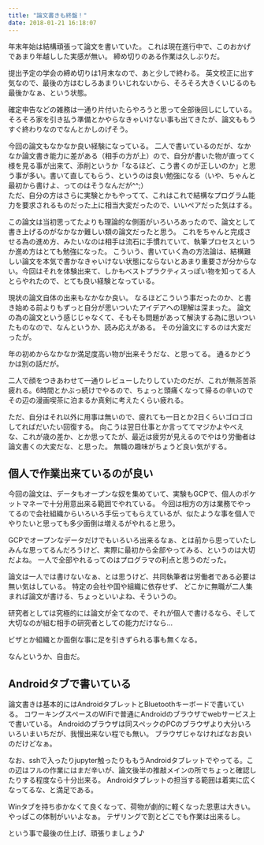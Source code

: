 ```yaml
---
title: "論文書きも終盤！"
date: 2018-01-21 16:18:07
---
```


年末年始は結構頑張って論文を書いていた。
これは現在進行中で、このおかげであまり年越しした実感が無い。
締め切りのある作業は久しぶりだ。

提出予定の学会の締め切りは1月末なので、あと少しで終わる。
英文校正に出す気なので、最後の方はむしろあまりいじれないから、そろそろ大きくいじるのも最後かなぁ、という状態。

確定申告などの雑務は一通り片付いたらやろうと思って全部後回しにしている。そろそろ家を引き払う準備とかやらなきゃいけない事も出てきたが、論文ももうすぐ終わりなのでなんとかしのげそう。

今回の論文もなかなか良い経験になっている。
二人で書いているのだが、なかなか論文書き能力に差がある（相手の方が上）ので、自分が書いた物が直ってく様を見る事が出来て、添削というか「なるほど、こう書くのが正しいのか」と思う事が多い。書いて直してもらう、というのは良い勉強になる（いや、ちゃんと最初から書けよ、ってのはそうなんだが^^;）  
ただ、自分の方はさらに実験とかもやってて、これはこれで結構なプログラム能力を要求されるものだった上に相当大変だったので、いいペアだった気はする。

この論文は当初思ってたよりも理論的な側面がいろいろあったので、論文として書き上げるのがなかなか難しい類の論文だったと思う。
これをちゃんと完成させる為の進め方、みたいなのは相手は流石に手慣れていて、執筆プロセスというか進め方はとても勉強になった。
こういう、書いていく為の方法論は、結構難しい論文を本気で書かなきゃいけない状態にならないとあまり重要さが分からない。今回はそれを体験出来て、しかもベストプラクティスっぽい物を知ってる人とらやれたので、とても良い経験となっている。

現状の論文自体の出来もなかなか良い。
なるほどこういう事だったのか、と書き始める前よりもずっと自分が思いついたアイデアへの理解は深まった。
論文の為の論文という感じじゃなくて、そもそも問題があって解決する為に思いついたものなので、なんというか、読み応えがある。
その分論文にするのは大変だったが。

年の初めからなかなか満足度高い物が出来そうだな、と思ってる。
通るかどうかは別の話だが。

二人で顔をつきあわせて一通りレビューしたりしていたのだが、これが無茶苦茶疲れる。6時間とかぶっ続けでやるので、ちょっと頭痛くなって帰るの辛いのでその辺の漫画喫茶に泊まるか真剣に考えたくらい疲れる。

ただ、自分はそれ以外に用事は無いので、疲れても一日とか2日くらいゴロゴロしてればだいたい回復する。
向こうは翌日仕事とか言っててマジかよやべえな、これが歳の差か、とか思ってたが、最近は疲労が見えるのでやはり労働者は論文書くの大変だな、と思った。
無職の趣味がちょうど良い気がする。

## 個人で作業出来ているのが良い

今回の論文は、データもオープンな奴を集めていて、実験もGCPで、個人のポケットマネーで十分用意出来る範囲でやれている。
今回は相方の方は業務でやってるので会社組織からいろいろ手伝ってもらえているが、似たような事を個人でやりたいと思っても多少面倒は増えるがやれると思う。

GCPでオープンなデータだけでもいろいろ出来るなぁ、とは前から思っていたしみんな思ってるんだろうけど、実際に最初から全部やってみる、というのは大切だよね。
一人で全部やれるってのはプログラマの利点と思うのだった。

論文は一人では書けないなぁ、とは思うけど、共同執筆者は労働者である必要は無い気はしている。
特定の会社や国や組織に依存せず、
どこかに無職が二人集まれば論文が書ける、ちょっといいよね、そういうの。

研究者としては究極的には論文が全てなので、それが個人で書けるなら、そして大切なのが組む相手の研究者としての能力だけなら…

ビザとか組織とか面倒な事に足を引きずられる事も無くなる。

なんというか、自由だ。

## Androidタブで書いている

論文書きは基本的にはAndroidタブレットとBluetoothキーボードで書いている。
コワーキングスペースのWiFiで普通にAndroidのブラウザでwebサービス上で書いている。
Androidのブラウザは同スペックのPCのブラウザより大分いろいろいまいちだが、我慢出来ない程でも無い。
ブラウザじゃなければなお良いのだけどなぁ。

なお、sshで入ったりjupyter触ったりももうAndroidタブレットでやってる。この辺はフルの作業にはまだ辛いが、論文後半の推敲メインの所でちょっと確認したりする程度なら十分出来る。
Androidタブレットの担当する範囲は着実に広くなってるな、と満足である。

Winタブを持ち歩かなくて良くなって、荷物が劇的に軽くなった恩恵は大きい。
やっぱこの体制がいいよなぁ。
テザリングで割とどこでも作業は出来るし。

という事で最後の仕上げ、頑張りましょう♪
